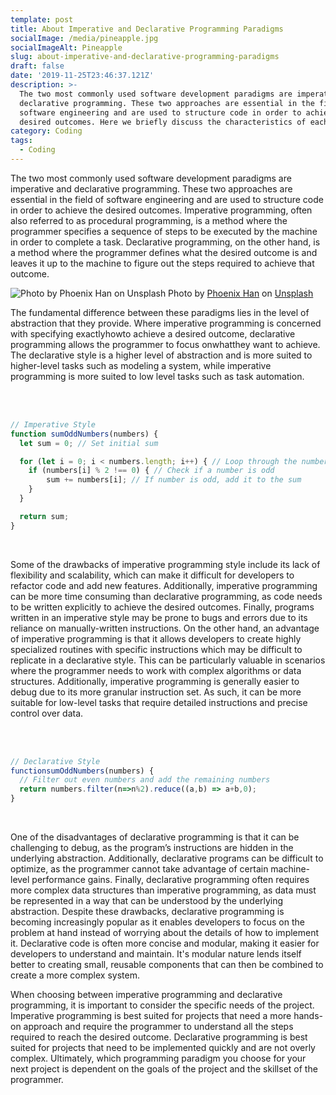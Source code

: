 ```yaml
---
template: post
title: About Imperative and Declarative Programming Paradigms
socialImage: /media/pineapple.jpg
socialImageAlt: Pineapple
slug: about-imperative-and-declarative-programming-paradigms
draft: false
date: '2019-11-25T23:46:37.121Z'
description: >-
  The two most commonly used software development paradigms are imperative and
  declarative programming. These two approaches are essential in the field of
  software engineering and are used to structure code in order to achieve the
  desired outcomes. Here we briefly discuss the characteristics of each
category: Coding
tags:
  - Coding
---
```

The two most commonly used software development paradigms are imperative and declarative programming. These two approaches are essential in the field of software engineering and are used to structure code in order to achieve the desired outcomes. Imperative programming, often also referred to as procedural programming, is a method where the programmer specifies a sequence of steps to be executed by the machine in order to complete a task. Declarative programming, on the other hand, is a method where the programmer defines what the desired outcome is and leaves it up to the machine to figure out the steps required to achieve that outcome.

![Photo by Phoenix Han on Unsplash](/media/pineapple.jpg) Photo by [Phoenix Han](https://unsplash.com/@@phienix_han) on [Unsplash](https://unsplash.com)

The fundamental difference between these paradigms lies in the level of abstraction that they provide. Where imperative programming is concerned with specifying exactlyhowto achieve a desired outcome, declarative programming allows the programmer to focus onwhatthey want to achieve. The declarative style is a higher level of abstraction and is more suited to higher-level tasks such as modeling a system, while imperative programming is more suited to low level tasks such as task automation.

<br/>
<br/>

```js
// Imperative Style
function sumOddNumbers(numbers) {     
  let sum = 0; // Set initial sum

  for (let i = 0; i < numbers.length; i++) { // Loop through the numbers one by one
    if (numbers[i] % 2 !== 0) { // Check if a number is odd
        sum += numbers[i]; // If number is odd, add it to the sum
    }
  }

  return sum;
}

```

<br/> 

Some of the drawbacks of imperative programming style include its lack of flexibility and scalability, which can make it difficult for developers to refactor code and add new features. Additionally, imperative programming can be more time consuming than declarative programming, as code needs to be written explicitly to achieve the desired outcomes. Finally, programs written in an imperative style may be prone to bugs and errors due to its reliance on manually-written instructions. On the other hand, an advantage of imperative programming is that it allows developers to create highly specialized routines with specific instructions which may be difficult to replicate in a declarative style. This can be particularly valuable in scenarios where the programmer needs to work with complex algorithms or data structures. Additionally, imperative programming is generally easier to debug due to its more granular instruction set. As such, it can be more suitable for low-level tasks that require detailed instructions and precise control over data.

<br/>
<br/>

```js
// Declarative Style
functionsumOddNumbers(numbers) {
  // Filter out even numbers and add the remaining numbers
  return numbers.filter(n=>n%2).reduce((a,b) => a+b,0);
}

```

<br/> 

One of the disadvantages of declarative programming is that it can be challenging to debug, as the program’s instructions are hidden in the underlying abstraction. Additionally, declarative programs can be difficult to optimize, as the programmer cannot take advantage of certain machine-level performance gains. Finally, declarative programming often requires more complex data structures than imperative programming, as data must be represented in a way that can be understood by the underlying abstraction. Despite these drawbacks, declarative programming is becoming increasingly popular as it enables developers to focus on the problem at hand instead of worrying about the details of how to implement it. Declarative code is often more concise and modular, making it easier for developers to understand and maintain. It's modular nature lends itself better to creating small, reusable components that can then be combined to create a more complex system.



When choosing between imperative programming and declarative programming, it is important to consider the specific needs of the project. Imperative programming is best suited for projects that need a more hands-on approach and require the programmer to understand all the steps required to reach the desired outcome. Declarative programming is best suited for projects that need to be implemented quickly and are not overly complex. Ultimately, which programming paradigm you choose for your next project is dependent on the goals of the project and the skillset of the programmer.
